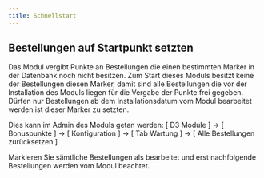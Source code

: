 ```yaml
---
title: Schnellstart
---
```


## Bestellungen auf Startpunkt setzten

Das Modul vergibt Punkte an Bestellungen die einen bestimmten Marker in der Datenbank noch nicht besitzen. Zum Start dieses Moduls besitzt keine der Bestellungen diesen Marker, damit sind alle Bestellungen die vor der Installation des Moduls liegen für die Vergabe der Punkte frei gegeben. Dürfen nur Bestellungen ab dem Installationsdatum vom Modul bearbeitet werden ist dieser Marker zu setzten.
 
Dies kann im Admin des Moduls getan werden: [ D3 Module ] -> [ Bonuspunkte ] -> [ Konfiguration ] -> [ Tab Wartung ] -> [ Alle Bestellungen zurücksetzen ]

Markieren Sie sämtliche Bestellungen als bearbeitet und erst nachfolgende Bestellungen werden vom Modul beachtet.